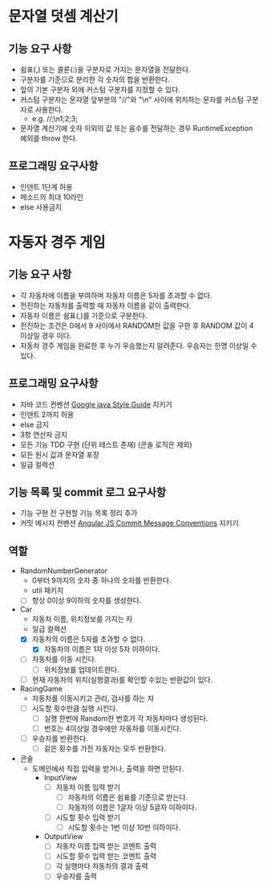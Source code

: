 # 문자열 덧셈 계산기

## 기능 요구 사항

- 쉼표(,) 또는 콜론(:)을 구분자로 가지는 문자열을 전달한다.
- 구분자를 기준으로 분리한 각 숫자의 합을 반환한다.
- 앞의 기본 구분자 외에 커스텀 구분자를 지정할 수 있다.
- 커스텀 구분자는 문자열 앞부분의 "//"와 "\n" 사이에 위치하는 문자를 커스텀 구분자로 사용한다.
  - e.g. //;\n1;2;3;
- 문자열 계산기에 숫자 이외의 값 또는 음수를 전달하는 경우 RuntimeException 예외를 throw 한다.

## 프로그래밍 요구사항

- 인덴트 1단계 허용
- 메소드의 최대 10라인
- else 사용금지

# 자동자 경주 게임

## 기능 요구 사항

- 각 자동차에 이름을 부여하며 자동차 이름은 5자를 초과할 수 없다.
- 전진하는 자동차를 출력할 때 자동차 이름을 같이 출력한다.
- 자동차 이름은 쉼표(,)를 기준으로 구분한다.
- 전진하는 조건은 0에서 9 사이에서 RANDOM한 값을 구한 후 RANDOM 값이 4 이상일 경우 이다.
- 자동차 경주 게임을 완료한 후 누가 우승했는지 알려준다. 우승자는 한명 이상일 수 있다.

## 프로그래밍 요구사항

- 자바 코드 컨벤션 [Google java Style Guide](https://google.github.io/styleguide/javaguide.html) 지키기
- 인덴트 2까지 허용
- else 금지
- 3항 연산자 금지
- 모든 기능 TDD 구현 (단위 테스트 존재) (콘솔 로직은 제외)
- 모든 원시 값과 문자열 포장
- 일급 컬렉션

## 기능 목록 및 commit 로그 요구사항

- 기능 구현 전 구현할 기능 목록 정리 추가
- 커밋 메시지 컨벤션 [Angular JS Commit Message Conventions](https://gist.github.com/stephenparish/9941e89d80e2bc58a153) 지키기

## 역할

- RandomNumberGenerator
  - 0부터 9까지의 숫자 중 하나의 숫자를 반환한다.
  - util 패키지
  - [ ] 항상 0이상 9이하의 숫자를 생성한다.

- Car
  - 자동차 이름, 위치정보를 가지는 자 
  - 일급 컬렉션
  - [x] 자동차의 이름은 5자를 초과할 수 없다.
    - [x] 자동차의 이름은 1자 이상 5자 이하이다.
  - [ ] 자동차를 이동 시킨다.
    - [ ] 위치정보를 업데이트한다.
  - [ ] 현재 자동차의 위치(실행결과)를 확인할 수있는 반환값이 있다.

- RacingGame
  - 자동차를 이동시키고 관리, 검사를 하는 자
  - [ ] 시도할 횟수만큼 실행 시킨다.
    - [ ] 실행 한번에 Random한 번호가 각 자동차마다 생성된다.
    - [ ] 번호는 4이상일 경우에만 자동차를 이동시킨다.
  - [ ] 우승자를 반환한다.
    - [ ] 같은 횟수를 가진 자동차는 모두 반환한다.
    
- 콘솔
  - 도메인에서 직접 입력을 받거나, 출력을 하면 안된다.
    - InputView
      - [ ] 자동차 이름 입력 받기
        - [ ] 자동차의 이름은 쉼표를 기준으로 받는다.
        - [ ] 자동차의 이름은 1글자 이상 5글자 이하이다.
      - [ ] 시도할 횟수 입력 받기
        - [ ] 시도할 횟수는 1번 이상 10번 이하이다.
    - OutputView
      - [ ] 자동차 이름 입력 받는 코멘트 출력
      - [ ] 시도할 횟수 입력 받는 코멘트 출력
      - [ ] 각 실행마다 자동차의 결과 출력
      - [ ] 우승자를 출력